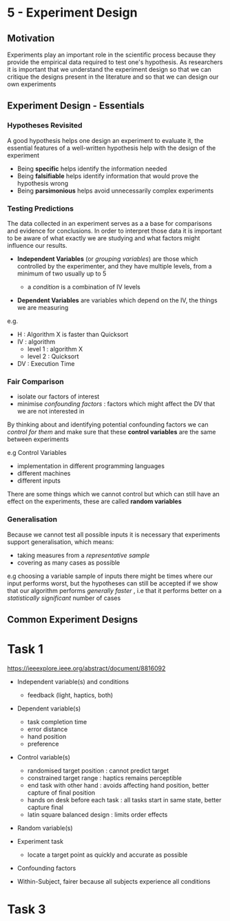 # 5 - Experiment Design


## Motivation

Experiments play an important role in the scientific process because they provide the empirical data required to test one's hypothesis. As researchers it is important that we understand the experiment design so that we can critique the designs present in the literature and so that we can design our own experiments

## Experiment Design - Essentials

### Hypotheses Revisited

A good hypothesis helps one design an experiment to evaluate it, the essential features of a well-written hypothesis help with the design of the experiment

 - Being **specific** helps identify the information needed
 - Being **falsifiable** helps identify information that would prove the hypothesis wrong
 - Being **parsimonious** helps avoid unnecessarily complex experiments

### Testing Predictions 

The data collected in an experiment serves as a a base for comparisons and evidence for conclusions. In order to interpret those data it is important to be aware of what exactly we are studying and what factors might influence our results.

 - **Independent Variables** (or *grouping variables*) are those which controlled by the experimenter, and they have multiple levels, from a minimum of two usually up to 5 
	- a *condition* is a combination of IV levels

 - **Dependent Variables** are variables which depend on the IV, the things we are measuring

e.g.

 - H : Algorithm X is faster than Quicksort
 - IV : algorithm
	- level 1 : algorithm X
	- level 2 : Quicksort
 - DV : Execution Time

### Fair Comparison

 - isolate our factors of interest
 - minimise *confounding factors* : factors which might affect the DV that we are not interested in


By thinking about and identifying potential confounding factors we can *control for them* and make sure that these **control variables** are the same between experiments 

e.g Control Variables

 - implementation in different programming languages
 - different machines
 - different inputs

There are some things which we cannot control but which can still have an effect on the experiments, these are called **random variables**

### Generalisation

Because we cannot test all possible inputs it is necessary that experiments support generalisation, which means:

 - taking measures from a *representative sample*
 - covering as many cases as possible

 e.g choosing a variable sample of inputs there might be times where our input performs worst, but the hypotheses can still be accepted if we show that our algorithm performs *generally faster* , i.e that it performs better on a *statistically significant* number of cases



## Common Experiment Designs



# Task 1

https://ieeexplore.ieee.org/abstract/document/8816092

- Independent variable(s) and conditions
  - feedback (light, haptics, both)

- Dependent variable(s)
  - task completion time
  - error distance
  - hand position
  - preference

- Control variable(s)
  - randomised target position : cannot predict target
  - constrained target range : haptics remains perceptible
  - end task with other hand : avoids affecting hand position, better capture of final position
  - hands on desk before each task : all tasks start in same state, better capture final
  - latin square balanced design : limits order effects

- Random variable(s)


- Experiment task
  - locate a target point as quickly and accurate as possible


- Confounding factors

- Within-Subject, fairer because all subjects experience all conditions

# Task 3

